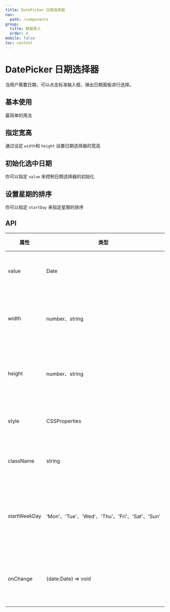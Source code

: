 ```yaml
---
title: DatePicker 日期选择器
nav:
  path: /components
group:
  title: 数据录入
  order: 4
mobile: false
toc: content
---
```


# DatePicker 日期选择器 
当用户需要日期，可以点击标准输入框，弹出日期面板进行选择。

## 基本使用

最简单的用法

<code src="./demos/demo1.tsx"></code>

## 指定宽高

通过设定 `width`和 `height` 设置日期选择器的宽高

<code src="./demos/demo2.tsx"></code>

## 初始化选中日期

你可以指定 `value` 来控制日期选择器的初始化

<code src="./demos/demo3.tsx"></code>

## 设置星期的排序

你可以指定 `startDay` 来指定星期的排序

<code src="./demos/demo4.tsx"></code>


## API
| 属性 | 类型               | 默认值   | 必填 | 说明 |
| ---- | ------------------| -------- | ---- | ---- |
| value | Date |  new Date()  | false | 初始化日期
| width | number、string |  300  | false | 日期选择器宽度
| height | number、string |  250  | false | 日期选择器高度
| style | CSSProperties |  -  | false | 自定义样式
| className | string |  -  | false | 自定义类名
| startWeekDay | 'Mon'、'Tue'、'Wed'、'Thu'、'Fri'、'Sat'、'Sun' |  'Sun'  | false | 指定星期的排列顺序
| onChange | (date:Date) => void |  -  | false | 选择日期的回调
